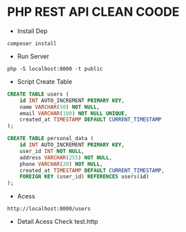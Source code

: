 # PHP REST API CLEAN COODE
- Install Dep
```
composer install
```

- Run Server
```
php -S localhost:8000 -t public
```

- Script Create Table 
```sql
CREATE TABLE users (
    id INT AUTO_INCREMENT PRIMARY KEY,
    name VARCHAR(50) NOT NULL,
    email VARCHAR(100) NOT NULL UNIQUE,
    created_at TIMESTAMP DEFAULT CURRENT_TIMESTAMP
);

CREATE TABLE personal_data (
    id INT AUTO_INCREMENT PRIMARY KEY,
    user_id INT NOT NULL,
    address VARCHAR(255) NOT NULL,
    phone VARCHAR(20) NOT NULL,
    created_at TIMESTAMP DEFAULT CURRENT_TIMESTAMP,
    FOREIGN KEY (user_id) REFERENCES users(id)
);

```

- Acess
```
http://localhost:8000/users
```
- Detail Acess Check test.http